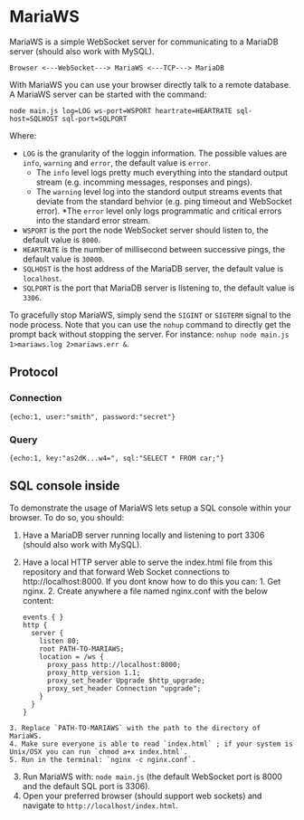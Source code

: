 # MariaWS


MariaWS is a simple WebSocket server for communicating to a MariaDB server (should also work with MySQL).

```Browser <---WebSocket---> MariaWS <---TCP---> MariaDB```

With MariaWS you can use your browser directly talk to a remote database.
A MariaWS server can be started with the command:

```shell
node main.js log=LOG ws-port=WSPORT heartrate=HEARTRATE sql-host=SQLHOST sql-port=SQLPORT
```

Where:
  * `LOG` is the granularity of the loggin information. The possible values are `info`, `warning` and `error`, the default value is `error`.
    * The `info` level logs pretty much everything into the standard output stream (e.g. incomming messages, responses and pings).
    * The `warning` level log into the standord output streams events that deviate from the standard behvior (e.g. ping timeout and WebSocket error).
    *The `error` level only logs programmatic and critical errors into the standard error stream.
  * `WSPORT` is the port the node WebSocket server should listen to, the default value is `8000`.
  * `HEARTRATE` is the number of millisecond between successive pings, the default value is `30000`.
  * `SQLHOST` is the host address of the MariaDB server, the default value is `localhost`.
  * `SQLPORT` is the port that MariaDB server is listening to, the default value is `3306`.

To gracefully stop MariaWS, simply send the `SIGINT` or `SIGTERM` signal to the node process.
Note that you can use the `nohup` command to directly get the prompt back without stopping the server. For instance: `nohup node main.js 1>mariaws.log 2>mariaws.err &`.

## Protocol

### Connection
```{echo:1, user:"smith", password:"secret"}```

### Query
```{echo:1, key:"as2dK...w4=", sql:"SELECT * FROM car;"}```


## SQL console inside

To demonstrate the usage of MariaWS lets setup a SQL console within your browser.
To do so, you should:
  1. Have a MariaDB server running locally and listening to port 3306 (should also work with MySQL).
  2. Have a local HTTP server able to serve the index.html file from this repository and that forward Web Socket connections to http://localhost:8000. If you dont know how to do this you can:
    1. Get nginx.
    2. Create anywhere a file named nginx.conf with the below content:

        ```nginx
        events { }
        http {
          server {
            listen 80;
            root PATH-TO-MARIAWS;
            location = /ws {
              proxy_pass http://localhost:8000;
              proxy_http_version 1.1;
              proxy_set_header Upgrade $http_upgrade;
              proxy_set_header Connection "upgrade";
            }
          }
        }
        ```

    3. Replace `PATH-TO-MARIAWS` with the path to the directory of MariaWS.
    4. Make sure everyone is able to read `index.html` ; if your system is Unix/OSX you can run `chmod a+x index.html`.
    5. Run in the terminal: `nginx -c nginx.conf`.
  3. Run MariaWS with: `node main.js` (the default WebSocket port is 8000 and the default SQL port is 3306).
  4. Open your preferred browser (should support web sockets) and navigate to `http://localhost/index.html`.
